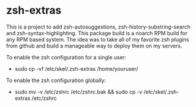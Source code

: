 # zsh-extras
This is a project to add zsh-autosuggestions, zsh-history-substring-search and zsh-syntax-highlighting. This package build is a noarch RPM build for any RPM based system. The idea was to take all of my favorite zsh plugins from github and build a manageable way to deploy them on my servers.

To enable the zsh configuration for a single user:
 - sudo cp -vf /etc/skel/.zsh-extras /home/youruser/

To enable the zsh configuration globally: 
 - sudo mv -v /etc/zshrc /etc/zshrc.bak && sudo cp -v /etc/skel/.zsh-extras /etc/zshrc 
